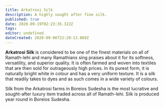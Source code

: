 ```yaml
---
title: Arkatrosi Silk
description: A highly sought after fine silk.
published: true
date: 2020-09-19T02:23:35.322Z
tags: 
editor: undefined
dateCreated: 2020-09-06T22:20:13.869Z
---
```


**Arkatrosi Silk** is considered to be one of the finest materials on all of Ramath-lehi and many Ramathians sing praises about it for its softness, versatility, and superior quality. It is often farmed and woven into textiles that are then sold for outrageously high prices. In its purest form, it is naturally bright white in colour and has a very uniform texture. It is a silk that readily takes to dyes and as such comes in a wide variety of colours.

Silk from the Arkatrosi farms in Boreios Sudesha is the most lucrative and sought-after luxury item traded across all of Ramath-lehi. Silk is produced year round in Boreios Sudesha.